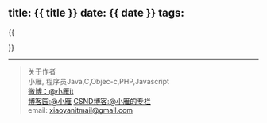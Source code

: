 title: {{ title }}
date: {{ date }}
tags:
---

{{ 









































}}
  - - -  
>关于作者  
小雁, 程序员Java,C,Objec-c,PHP,Javascript  
[微博：@小雁it](http://weibo.com/xiaoyanit)  
[博客园:@小雁](http://www.cnblogs.com/xiaoyanit)
[CSND博客:@小雁的专栏](http://blog.csdn.net/af648480314)  
email: xiaoyanitmail@gmail.com